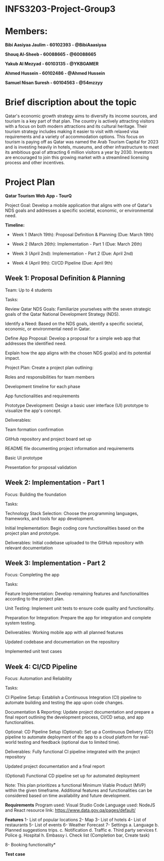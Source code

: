 # INFS3203-Project-Group3

# Members:
**Bibi Aasiyaa Jaulim - 60102393 - @BibiAaasiyaa**


**Shouq Al-Sheeb - 60088665 - @60088665**


**Yakub Al Mezyad - 60103135 - @YKBGAMER**


**Ahmed Hussein - 60102486 - @Ahmed Hussein**


**Samuel Nisan Suresh - 60104563 - @54mzzyy**


# **Brief discription about the topic**
Qatar's economic growth strategy aims to diversify its income sources, and tourism is a key part of that plan. The country is actively attracting visitors with a focus on both modern attractions and its cultural heritage.  Their tourism strategy includes making it easier to visit with relaxed visa requirements and a variety of accommodation options.  This focus on tourism is paying off as Qatar was named the Arab Tourism Capital for 2023 and is investing heavily in hotels, museums, and other infrastructure to meet its ambitious goal of attracting 6 million visitors a year by 2030. Investors are encouraged to join this growing market with a streamlined licensing process and other incentives.


# **Project Plan**
**Qatar Tourism Web App - TourQ**



Project Goal: Develop a mobile application that aligns with one of Qatar's NDS goals and addresses a specific societal, economic, or environmental need.

**Timeline:**

- Week 1 (March 19th): Proposal Definition & Planning (Due: March 19th)



- Week 2 (March 26th): Implementation - Part 1 (Due: March 26th)



- Week 3 (April 2nd): Implementation - Part 2 (Due: April 2nd)



- Week 4 (April 9th): CI/CD Pipeline (Due: April 9th)


## Week 1: Proposal Definition & Planning




Team: Up to 4 students

Tasks:

Review Qatar NDS Goals: Familiarize yourselves with the seven strategic goals of the Qatar National Development Strategy (NDS).



Identify a Need: Based on the NDS goals, identify a specific societal, economic, or environmental need in Qatar.



Define App Proposal: Develop a proposal for a simple web app that addresses the identified need.



Explain how the app aligns with the chosen NDS goal(s) and its potential impact.



Project Plan: Create a project plan outlining:


Roles and responsibilities for team members



Development timeline for each phase



App functionalities and requirements



Prototype Development: Design a basic user interface (UI) prototype to visualize the app's concept.



Deliverables:



Team formation confirmation



GitHub repository and project board set up



README file documenting project information and requirements



Basic UI prototype





Presentation for proposal validation



## Week 2: Implementation - Part 1

Focus: Building the foundation

Tasks:

Technology Stack Selection: Choose the programming languages, frameworks, and tools for app development.



Initial Implementation: Begin coding core functionalities based on the project plan and prototype.



Deliverables:
Initial codebase uploaded to the GitHub repository with relevant documentation




## Week 3: Implementation - Part 2

Focus: Completing the app

Tasks:

Feature Implementation: Develop remaining features and functionalities according to the project plan.




Unit Testing: Implement unit tests to ensure code quality and functionality.



Preparation for Integration: Prepare the app for integration and complete system testing.



Deliverables:
Working mobile app with all planned features



Updated codebase and documentation on the repository



Implemented unit test cases




## Week 4: CI/CD Pipeline

Focus: Automation and Reliability

Tasks:

CI Pipeline Setup: Establish a Continuous Integration (CI) pipeline to automate building and testing the app upon code changes.


Documentation & Reporting: Update project documentation and prepare a final report outlining the development process, CI/CD setup, and app functionalities.


Optional: CD Pipeline Setup (Optional): Set up a Continuous Delivery (CD) pipeline to automate deployment of the app to a cloud platform for real-world testing and feedback (optional due to limited time).



Deliverables:
Fully functional CI pipeline integrated with the project repository



Updated project documentation and a final report



(Optional) Functional CD pipeline set up for automated deployment



Note: This plan prioritizes a functional Minimum Viable Product (MVP) within the given timeframe. Additional features and functionalities can be considered based on time availability and future development.


**Requirements**
Program used: Visual Studio Code
Language used: NodeJS and React
resource link: https://www.data.gov.qa/pages/default/

**Features**
1-	List of popular locations
2-	Map
3-	List of hotels
4-	List of restaurants 
5-	List of events 
6- Weather Forecast
7-	Settings
        a.	Language
        b.	Planned suggestions trips.
        c.	Notification
        d.	Traffic
        e.	Third party services
        f.	Police 
        g.	Hospital
        h.	Embassy
        i.	Check list (Completion bar, Create task)
  
8-	Booking functionality*

**Test case**
